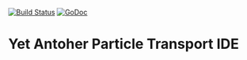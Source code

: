 [![Build Status](https://travis-ci.org/yaptide/converter.svg?branch=master)](https://travis-ci.org/yaptide/converter)
[![GoDoc](https://img.shields.io/badge/godoc-reference-blue.svg)](http://godoc.org/github.com/yaptide/converter)

# Yet Antoher Particle Transport IDE
